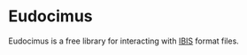 Eudocimus
=========

Eudocimus is a free library for interacting with [IBIS](http://www.vhdl.org/ibis/) format files.
